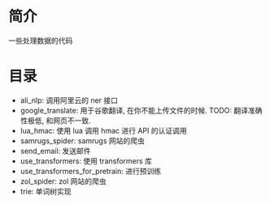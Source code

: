 # 简介

一些处理数据的代码

# 目录

- ali_nlp: 调用阿里云的 ner 接口
- google_translate: 用于谷歌翻译, 在你不能上传文件的时候. TODO: 翻译准确性极低, 和网页不一致.
- lua_hmac: 使用 lua 调用 hmac 进行 API 的认证调用
- samrugs_spider: samrugs 网站的爬虫
- send_email: 发送邮件
- use_transformers: 使用 transformers 库
- use_transformers_for_pretrain: 进行预训练
- zol_spider: zol 网站的爬虫
- trie: 单词树实现

